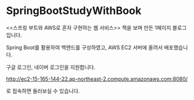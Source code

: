 # SpringBootStudyWithBook
<<스프링 부트와 AWS로 혼자 구현하는 웹 서비스>> 책을 보며 만든 1페이지 블로그입니다.

Spring Boot를 활용하여 백엔드를 구성하였고, AWS EC2 서버에 올려서 배포했습니다.

구글 로그인, 네이버 로그인을 지원합니다.

http://ec2-15-165-144-22.ap-northeast-2.compute.amazonaws.com:8080/

로 접속하면 둘러보실 수 있습니다.

